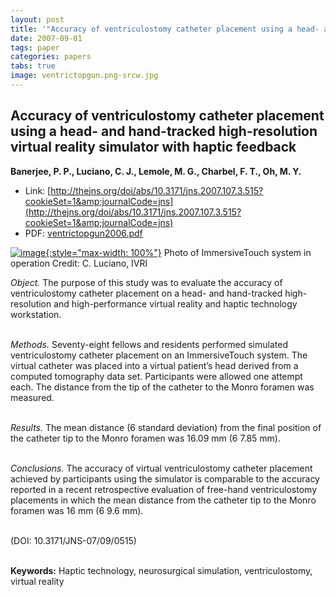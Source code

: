 ```yaml
---
layout: post
title: '"Accuracy of ventriculostomy catheter placement using a head- and hand-tracked high-resolution virtual reality simulator with haptic feedback"'
date: 2007-09-01
tags: paper
categories: papers
tabs: true
image: ventrictopgun.png-srcw.jpg
---
```


## Accuracy of ventriculostomy catheter placement using a head- and hand-tracked high-resolution virtual reality simulator with haptic feedback
**Banerjee, P. P., Luciano, C. J., Lemole, M. G., Charbel, F. T., Oh, M. Y.**
- Link: [http://thejns.org/doi/abs/10.3171/jns.2007.107.3.515?cookieSet=1&amp;journalCode=jns](http://thejns.org/doi/abs/10.3171/jns.2007.107.3.515?cookieSet=1&amp;journalCode=jns)
- PDF: [ventrictopgun2006.pdf](/documents/ventrictopgun2006.pdf)


[![image](https://www.evl.uic.edu/output/originals/ventrictopgun.png-srcw.jpg){:style="max-width: 100%"}](https://www.evl.uic.edu/output/originals/ventrictopgun.png-srcw.jpg)
Photo of ImmersiveTouch system in operation
Credit: C. Luciano, IVRI

<em>Object.</em> The purpose of this study was to evaluate the accuracy of ventriculostomy catheter placement on a head- and hand-tracked high-resolution and high-performance virtual reality and haptic technology workstation.<br><br>

<em>Methods.</em> Seventy-eight fellows and residents performed simulated ventriculostomy catheter placement on an ImmersiveTouch system. The virtual catheter was placed into a virtual patient&rsquo;s head derived from a computed tomography data set. Participants were allowed one attempt each. The distance from the tip of the catheter to the Monro foramen was measured.<br><br>

<em>Results.</em> The mean distance (6 standard deviation) from the final position of the catheter tip to the Monro foramen was 16.09 mm (6 7.85 mm).<br><br>

<em>Conclusions.</em> The accuracy of virtual ventriculostomy catheter placement achieved by participants using the simulator is comparable to the accuracy reported in a recent retrospective evaluation of free-hand ventriculostomy placements in which the mean distance from the catheter tip to the Monro foramen was 16 mm (6 9.6 mm).<br><br>

(DOI: 10.3171/JNS-07/09/0515)<br><br>

<strong>Keywords:</strong> Haptic technology, neurosurgical simulation, ventriculostomy, virtual reality